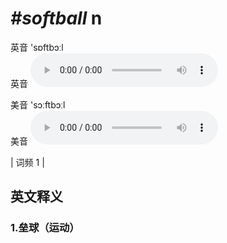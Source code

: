 # ***\#softball*** n
英音 'sɒftbɔːl  
英音
<audio src="./media/softball1.aac" controls="controls"></audio>

美音 'sɔːftbɔːl  
美音
<audio src="./media/softball2.aac" controls="controls"></audio>



| 词频 1 |  

英文释义
---
### 1.**垒球（运动）**  


